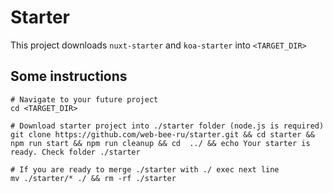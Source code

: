 # Starter
This project downloads `nuxt-starter` and `koa-starter` into `<TARGET_DIR>`

## Some instructions
```shell
# Navigate to your future project
cd <TARGET_DIR>

# Download starter project into ./starter folder (node.js is required)
git clone https://github.com/web-bee-ru/starter.git && cd starter && npm run start && npm run cleanup && cd  ../ && echo Your starter is ready. Check folder ./starter

# If you are ready to merge ./starter with ./ exec next line
mv ./starter/* ./ && rm -rf ./starter
```
